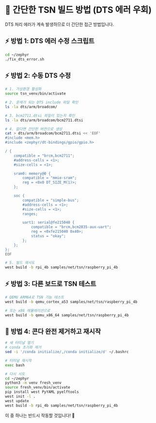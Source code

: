 # 🚀 간단한 TSN 빌드 방법 (DTS 에러 우회)

DTS 처리 에러가 계속 발생하므로 더 간단한 접근 방법입니다.

## ⚡ 방법 1: DTS 에러 수정 스크립트

```bash
cd ~/zephyr
./fix_dts_error.sh
```

## ⚡ 방법 2: 수동 DTS 수정

```bash
# 1. 가상환경 활성화
source tsn_venv/bin/activate

# 2. 문제가 되는 DTS include 파일 확인
ls -la dts/arm/broadcom/

# 3. bcm2711.dtsi 파일이 있는지 확인
ls -la dts/arm/broadcom/bcm2711.dtsi

# 4. 없다면 간단한 버전으로 생성
cat > dts/arm/broadcom/bcm2711.dtsi << 'EOF'
#include <mem.h>
#include <zephyr/dt-bindings/gpio/gpio.h>

/ {
	compatible = "brcm,bcm2711";
	#address-cells = <1>;
	#size-cells = <1>;

	sram0: memory@0 {
		compatible = "mmio-sram";
		reg = <0x0 DT_SIZE_M(1)>;
	};

	soc {
		compatible = "simple-bus";
		#address-cells = <1>;
		#size-cells = <1>;
		ranges;

		uart1: serial@fe215040 {
			compatible = "brcm,bcm2835-aux-uart";
			reg = <0xfe215040 0x40>;
			status = "okay";
		};
	};
};
EOF

# 5. 빌드 재시도
west build -b rpi_4b samples/net/tsn/raspberry_pi_4b
```

## ⚡ 방법 3: 다른 보드로 TSN 테스트

```bash
# QEMU ARM64로 TSN 기능 테스트
west build -b qemu_cortex_a53 samples/net/tsn/raspberry_pi_4b

# 또는 x86 에뮬레이션으로
west build -b qemu_x86_64 samples/net/tsn/raspberry_pi_4b
```

## 🔧 방법 4: 콘다 완전 제거하고 재시작

```bash
# 새 터미널 열기
# conda 초기화 제거
sed -i '/conda initialize/,/conda initialize/d' ~/.bashrc

# 터미널 재시작
exec bash

# 다시 시도
cd ~/zephyr
python3 -m venv fresh_venv
source fresh_venv/bin/activate
pip install west PyYAML pyelftools
west init -l .
west update
west build -b rpi_4b samples/net/tsn/raspberry_pi_4b
```

이 중 하나는 반드시 작동할 것입니다! 🎯